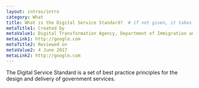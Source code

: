 ```yaml
---
layout: intros/intro
category: What
title: What is the Digital Service Standard?  # if not given, it takes the title from the current page
metaTitle1: Created by
metaValue1: Digital Transformation Agency, Department of Immigration and Border Protection
metaLink1: http://google.com
metaTitle2: Reviewed on
metaValue2: 4 June 2017
metaLink2: http://google.com
---
```


The Digital Service Standard is a set of best practice principles for the design and delivery of government services.
